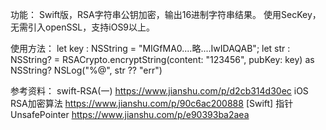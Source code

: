 
功能：
Swift版，RSA字符串公钥加密，输出16进制字符串结果。
使用SecKey，无需引入openSSL，支持iOS9以上。

使用方法：
let key : NSString = "MIGfMA0....略....IwIDAQAB";
let str : NSString? = RSACrypto.encryptString(content: "123456", pubKey: key) as NSString?
NSLog("%@", str ?? "err")

参考资料：
swift-RSA(一)   https://www.jianshu.com/p/d2cb314d30ec
iOS RSA加密算法  https://www.jianshu.com/p/90c6ac200888
[Swift] 指针UnsafePointer  https://www.jianshu.com/p/e90393ba2aea
